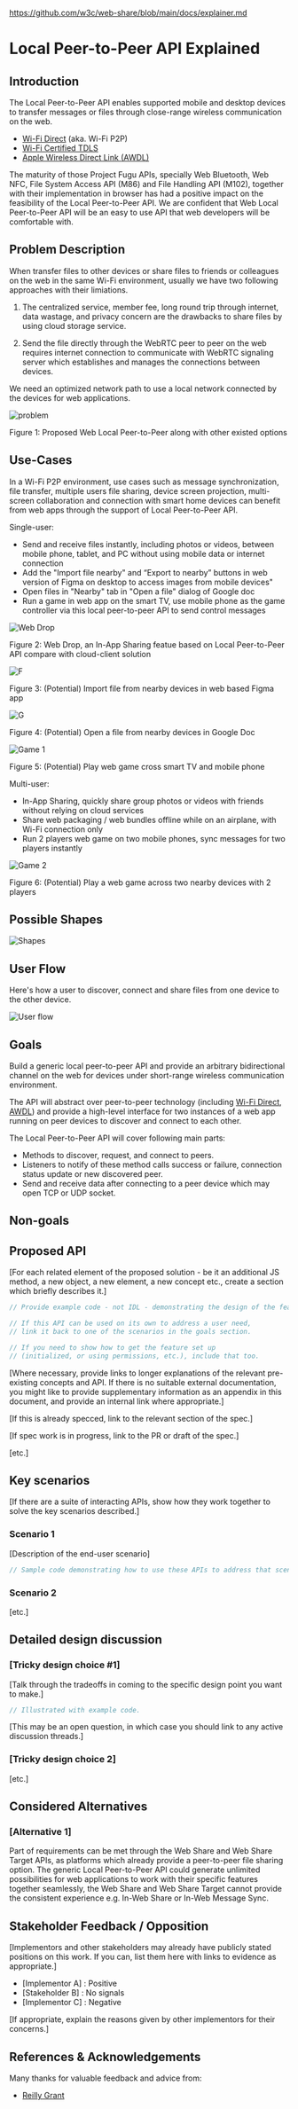 https://github.com/w3c/web-share/blob/main/docs/explainer.md

# Local Peer-to-Peer API Explained

## Introduction

The Local Peer-to-Peer API enables supported mobile and desktop devices to transfer messages or files through close-range wireless communication on the web.

- [Wi-Fi Direct](https://www.wi-fi.org/discover-wi-fi/wi-fi-direct) (aka. Wi-Fi P2P)
- [Wi-Fi Certified TDLS](https://www.wi-fi.org/news-events/newsroom/wi-fi-alliance-now-certifying-tunneled-direct-link-setup)
- [Apple Wireless Direct Link (AWDL)](https://owlink.org/wiki/#what-is-apple-wireless-direct-link-awdl)

The maturity of those Project Fugu APIs, specially Web Bluetooth, Web NFC, File System Access API (M86) and File Handling API (M102), together with their implementation in browser has had a positive impact on the feasibility of the Local Peer-to-Peer API. We are confident that Web Local Peer-to-Peer API will be an easy to use API that web developers will be comfortable with.

## Problem Description

When transfer files to other devices or share files to friends or colleagues on the web in the same Wi-Fi environment, usually we have two following approaches with their limiations.

1. The centralized service, member fee, long round trip through internet, data wastage, and privacy concern are the drawbacks to share files by using cloud storage service.

2. Send the file directly through the WebRTC peer to peer on the web requires internet connection to communicate with WebRTC signaling server which establishes and manages the connections between devices.

We need an optimized network path to use a local network connected by the devices for web applications.

![problem](./mocks/problem.svg)

Figure 1: Proposed Web Local Peer-to-Peer along with other existed options

## Use-Cases

In a Wi-Fi P2P environment, use cases such as message synchronization, file transfer, multiple users file sharing, device screen projection, multi-screen collaboration and connection with smart home devices can benefit from web apps through the support of Local Peer-to-Peer API.

Single-user:

- Send and receive files instantly, including photos or videos, between mobile phone, tablet, and PC without using mobile data or internet connection
- Add the "Import file nearby" and “Export to nearby” buttons in web version of Figma on desktop to access images from mobile devices"
- Open files in "Nearby" tab in "Open a file" dialog of Google doc
- Run a game in web app on the smart TV, use mobile phone as the game controller via this local peer-to-peer API to send control messages

![Web Drop](./mocks/drop.svg)

Figure 2: Web Drop, an In-App Sharing featue based on Local Peer-to-Peer API compare with cloud-client solution

![F](./mocks/n1.svg)

Figure 3: (Potential) Import file from nearby devices in web based Figma app

![G](./mocks/n2.svg)

Figure 4: (Potential) Open a file from nearby devices in Google Doc

![Game 1](./mocks/n3.svg)

Figure 5: (Potential) Play web game cross smart TV and mobile phone

Multi-user:

- In-App Sharing, quickly share group photos or videos with friends without relying on cloud services
- Share web packaging / web bundles offline while on an airplane, with Wi-Fi connection only
- Run 2 players web game on two mobile phones, sync messages for two players instantly

![Game 2](./mocks/n4.svg)

Figure 6: (Potential) Play a web game across two nearby devices with 2 players

## Possible Shapes

![Shapes](./mocks/shape.svg)

## User Flow

Here's how a user to discover, connect and share files from one device to the other device.

![User flow](./mocks/userflow.svg)

## Goals

Build a generic local peer-to-peer API and provide an arbitrary bidirectional channel on the web for devices under short-range wireless communication environment.

The API will abstract over peer-to-peer technology (including [Wi-Fi Direct](https://www.wi-fi.org/discover-wi-fi/wi-fi-direct), [AWDL](https://owlink.org/wiki/#what-is-apple-wireless-direct-link-awdl)) and provide a high-level interface for two instances of a web app running on peer devices to discover and connect to each other.

The Local Peer-to-Peer API will cover following main parts:

- Methods to discover, request, and connect to peers.
- Listeners to notify of these method calls success or failure, connection status update or new discovered peer.
- Send and receive data after connecting to a peer device which may open TCP or UDP socket.

## Non-goals

## Proposed API

[For each related element of the proposed solution - be it an additional JS method, a new object, a new element, a new concept etc., create a section which briefly describes it.]

```js
// Provide example code - not IDL - demonstrating the design of the feature.

// If this API can be used on its own to address a user need,
// link it back to one of the scenarios in the goals section.

// If you need to show how to get the feature set up
// (initialized, or using permissions, etc.), include that too.
```

[Where necessary, provide links to longer explanations of the relevant pre-existing concepts and API.
If there is no suitable external documentation, you might like to provide supplementary information as an appendix in this document, and provide an internal link where appropriate.]

[If this is already specced, link to the relevant section of the spec.]

[If spec work is in progress, link to the PR or draft of the spec.]

[etc.]

## Key scenarios

[If there are a suite of interacting APIs, show how they work together to solve the key scenarios described.]

### Scenario 1

[Description of the end-user scenario]

```js
// Sample code demonstrating how to use these APIs to address that scenario.
```

### Scenario 2

[etc.]

## Detailed design discussion

### [Tricky design choice #1]

[Talk through the tradeoffs in coming to the specific design point you want to make.]

```js
// Illustrated with example code.
```

[This may be an open question,
in which case you should link to any active discussion threads.]

### [Tricky design choice 2]

[etc.]

## Considered Alternatives

### [Alternative 1]

Part of requirements can be met through the Web Share and Web Share Target APIs, as platforms which already provide a peer-to-peer file sharing option. The generic Local Peer-to-Peer API could generate unlimited possibilities for web applications to work with their specific features together seamlessly, the Web Share and Web Share Target cannot provide the consistent experience e.g. In-Web Share or In-Web Message Sync.

## Stakeholder Feedback / Opposition

[Implementors and other stakeholders may already have publicly stated positions on this work. If you can, list them here with links to evidence as appropriate.]

- [Implementor A] : Positive
- [Stakeholder B] : No signals
- [Implementor C] : Negative

[If appropriate, explain the reasons given by other implementors for their concerns.]

## References & Acknowledgements

Many thanks for valuable feedback and advice from:

- [Reilly Grant](https://github.com/reillyeon)
